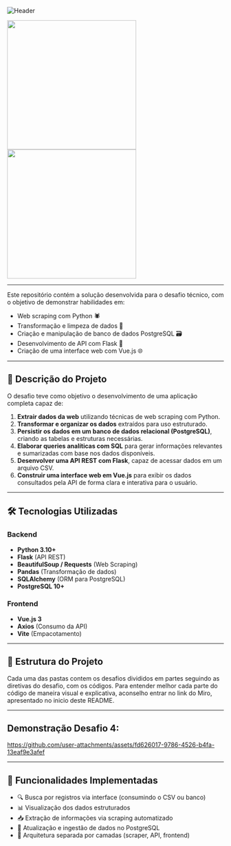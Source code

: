 ![Header](https://github.com/user-attachments/assets/0e5667fd-0729-45f2-9cb2-c264dcbc0489)

<a href="https://miro.com/app/board/uXjVIOQp9eM=/?share_link_id=792001140927">
   <img src="https://github.com/user-attachments/assets/d260dd3d-941f-4662-83e6-09d29804a40e" width="300" >
</a>



<a href="https://www.postman.com/orbital-module-geoscientist-89905040/api/collection/njni10j/api-desafio-4?action=share&creator=43727198">
   <img src="https://github.com/user-attachments/assets/8038ac21-fdf6-4516-b28c-0191b1993a8e" width="300" >
</a>


---
Este repositório contém a solução desenvolvida para o desafio técnico, com o objetivo de demonstrar habilidades em:

- Web scraping com Python 🕷️  
- Transformação e limpeza de dados 🧹  
- Criação e manipulação de banco de dados PostgreSQL 🗃️  
- Desenvolvimento de API com Flask 🔌  
- Criação de uma interface web com Vue.js 🌐  

---

## 🧩 Descrição do Projeto

O desafio teve como objetivo o desenvolvimento de uma aplicação completa capaz de:

1. **Extrair dados da web** utilizando técnicas de web scraping com Python.
2. **Transformar e organizar os dados** extraídos para uso estruturado.
3. **Persistir os dados em um banco de dados relacional (PostgreSQL)**, criando as tabelas e estruturas necessárias.
4. **Elaborar queries analíticas com SQL** para gerar informações relevantes e sumarizadas com base nos dados disponíveis.
5. **Desenvolver uma API REST com Flask**, capaz de acessar dados em um arquivo CSV.
6. **Construir uma interface web em Vue.js** para exibir os dados consultados pela API de forma clara e interativa para o usuário.

---

## 🛠️ Tecnologias Utilizadas

### Backend
- **Python 3.10+**
- **Flask** (API REST)
- **BeautifulSoup / Requests** (Web Scraping)
- **Pandas** (Transformação de dados)
- **SQLAlchemy** (ORM para PostgreSQL)
- **PostgreSQL 10+**

### Frontend
- **Vue.js 3**
- **Axios** (Consumo da API)
- **Vite** (Empacotamento)

---

## 📁 Estrutura do Projeto

Cada uma das pastas contem os desafios divididos em partes seguindo as diretivas do desafio, com os códigos.
Para entender melhor cada parte do código de maneira visual e explicativa, aconselho entrar no link do Miro, apresentado no inicio deste README.

---

<!---## 🚀 Como Executar o Projeto

### 1. Clonar o repositório
```bash
git clone https://github.com/seu-usuario/desafio-nivelamento.git
cd desafio-nivelamento
```

### 2. Instalar dependências do backend
```bash
cd backend
python -m venv venv
source venv/bin/activate  # ou venv\Scripts\activate no Windows
pip install -r requirements.txt
```

### 3. Iniciar a API Flask
```bash
python app.py
```

### 3. Rodar o frontend
```bash
cd ../frontend
npm install
npm run dev
```

--->
## Demonstração Desafio 4:

https://github.com/user-attachments/assets/fd626017-9786-4526-b4fa-13eaf9e3afef

---
## 🔎 Funcionalidades Implementadas

- 🔍 Busca por registros via interface (consumindo o CSV ou banco)
- 📊 Visualização dos dados estruturados
- 📥 Extração de informações via scraping automatizado
- 🔄 Atualização e ingestão de dados no PostgreSQL
- 🔐 Arquitetura separada por camadas (scraper, API, frontend)

